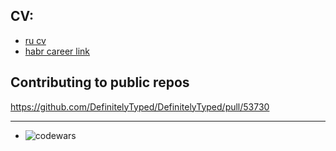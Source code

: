 ## CV:
- [ru cv](./CV.md)
- [habr career link](https://career.habr.com/nktpfn)

## Contributing to public repos
https://github.com/DefinitelyTyped/DefinitelyTyped/pull/53730

---

- ![codewars](https://www.codewars.com/users/kvrvgixzis/badges/small)
